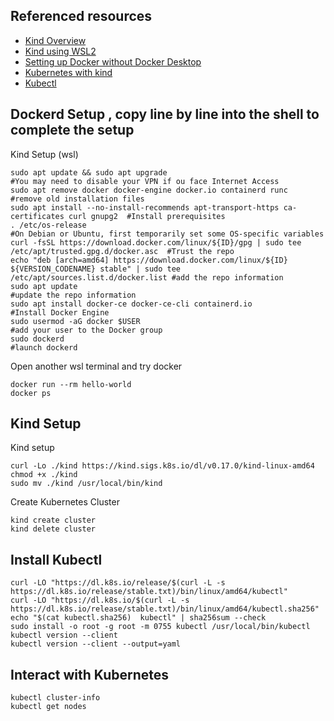 ## Referenced resources

- [Kind Overview](https://kind.sigs.k8s.io/)
- [Kind using WSL2](https://kind.sigs.k8s.io/docs/user/using-wsl2/)
- [Setting up Docker without Docker Desktop](https://dev.to/bowmanjd/install-docker-on-windows-wsl-without-docker-desktop-34m9)
- [Kubernetes with kind](https://kind.sigs.k8s.io/docs/user/quick-start/)
- [Kubectl](https://kubernetes.io/docs/tasks/tools/install-kubectl-linux/)

## Dockerd Setup , copy line by line into the shell to complete the setup

Kind Setup (wsl)

```
sudo apt update && sudo apt upgrade                                                       #You may need to disable your VPN if ou face Internet Access
sudo apt remove docker docker-engine docker.io containerd runc                            #remove old installation files
sudo apt install --no-install-recommends apt-transport-https ca-certificates curl gnupg2  #Install prerequisites
. /etc/os-release                                                                         #On Debian or Ubuntu, first temporarily set some OS-specific variables
curl -fsSL https://download.docker.com/linux/${ID}/gpg | sudo tee /etc/apt/trusted.gpg.d/docker.asc  #Trust the repo
echo "deb [arch=amd64] https://download.docker.com/linux/${ID} ${VERSION_CODENAME} stable" | sudo tee /etc/apt/sources.list.d/docker.list #add the repo information  
sudo apt update                                                                           #update the repo information  
sudo apt install docker-ce docker-ce-cli containerd.io                                    #Install Docker Engine
sudo usermod -aG docker $USER                                                             #add your user to the Docker group
sudo dockerd                                                                              #launch dockerd
```
Open another wsl terminal and try docker

```Shell
docker run --rm hello-world
docker ps
```
## Kind Setup

Kind setup

```
curl -Lo ./kind https://kind.sigs.k8s.io/dl/v0.17.0/kind-linux-amd64
chmod +x ./kind
sudo mv ./kind /usr/local/bin/kind
```
Create Kubernetes Cluster

```
kind create cluster
kind delete cluster
```

## Install Kubectl

```
curl -LO "https://dl.k8s.io/release/$(curl -L -s https://dl.k8s.io/release/stable.txt)/bin/linux/amd64/kubectl"
curl -LO "https://dl.k8s.io/$(curl -L -s https://dl.k8s.io/release/stable.txt)/bin/linux/amd64/kubectl.sha256"
echo "$(cat kubectl.sha256)  kubectl" | sha256sum --check
sudo install -o root -g root -m 0755 kubectl /usr/local/bin/kubectl
kubectl version --client
kubectl version --client --output=yaml
```
## Interact with Kubernetes

```
kubectl cluster-info
kubectl get nodes
```




